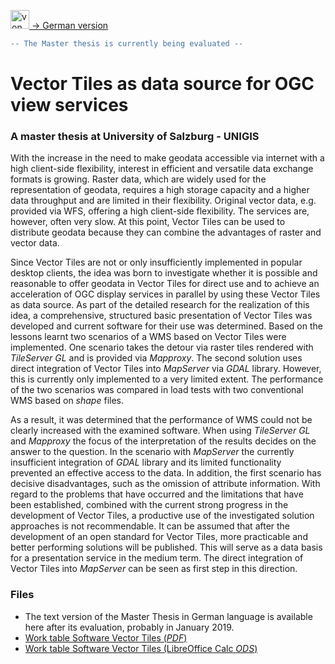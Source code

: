 [<img src="https://upload.wikimedia.org/wikipedia/commons/b/ba/Flag_of_Germany.svg" data-canonical-src="https://upload.wikimedia.org/wikipedia/commons/b/ba/Flag_of_Germany.svg" title="von User:SKopp, User:Madden, and other users [Public domain oder Public domain], via Wikimedia Commons" width="30" /> -> German version](README_de.md)

```diff
-- The Master thesis is currently being evaluated --
```
# Vector Tiles as data source for OGC view services
### A master thesis at University of Salzburg - UNIGIS

With the increase in the need to make geodata accessible via internet with a high client-side flexibility, interest in efficient and versatile data exchange formats is growing. Raster data, which are widely used for the representation of geodata, requires a high storage capacity and a higher data throughput and are limited in their flexibility. Original vector data, e.g. provided via WFS, offering a high client-side flexibility. The services are, however, often very slow. At this point, Vector Tiles can be used to distribute geodata because they can combine the advantages of raster and vector data.

Since Vector Tiles are not or only insufficiently implemented in popular desktop clients, the idea was born to investigate whether it is possible and reasonable to offer geodata in Vector Tiles for direct use and to achieve an acceleration of OGC display services in parallel by using these Vector Tiles as data source. As part of the detailed research for the realization of this idea, a comprehensive, structured basic presentation of Vector Tiles was developed and current software for their use was determined. Based on the lessons learnt two scenarios of a WMS based on Vector Tiles were implemented. One scenario takes the detour via raster tiles rendered with *TileServer GL* and is provided via *Mapproxy*. The second solution uses direct integration of Vector Tiles into *MapServer* via *GDAL* library. However, this is currently only implemented to a very limited extent. The performance of the two scenarios was compared in load tests with two conventional WMS based on *shape* files.

As a result, it was determined that the performance of WMS could not be clearly increased with the examined software. When using *TileServer GL* and *Mapproxy* the focus of the interpretation of the results decides on the answer to the question. In the scenario with *MapServer* the currently insufficient integration of *GDAL* library and its limited functionality prevented an effective access to the data. In addition, the first scenario has decisive disadvantages, such as the omission of attribute information. With regard to the problems that have occurred and the limitations that have been established, combined with the current strong progress in the development of Vector Tiles, a productive use of the investigated solution approaches is not recommendable. It can be assumed that after the development of an open standard for Vector Tiles, more practicable and better performing solutions will be published. This will serve as a data basis for a presentation service in the medium term. The direct integration of Vector Tiles into *MapServer* can be seen as first step in this direction.

### Files
- The text version of the Master Thesis in German language is available here after its evaluation, probably in January 2019.
- [Work table Software Vector Tiles (*PDF*)](Software_Vector_Tiles_Arbeitstabelle.pdf)
- [Work table Software Vector Tiles (LibreOffice Calc *ODS*)](Software_Vector_Tiles_Arbeitstabelle.ods)
